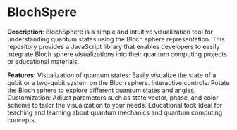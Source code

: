 # BlochSpere
**Description**:
BlochSphere is a simple and intuitive visualization tool for understanding quantum states using the Bloch sphere representation. This repository provides a JavaScript library that enables developers to easily integrate Bloch sphere visualizations into their quantum computing projects or educational materials.

**Features**:
Visualization of quantum states: Easily visualize the state of a qubit or a two-qubit system on the Bloch sphere.
Interactive controls: Rotate the Bloch sphere to explore different quantum states and angles.
Customization: Adjust parameters such as state vector, phase, and color scheme to tailor the visualization to your needs.
Educational tool: Ideal for teaching and learning about quantum mechanics and quantum computing concepts.

